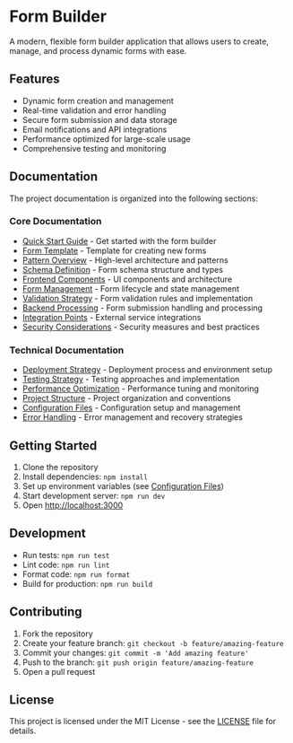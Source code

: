 # Form Builder

A modern, flexible form builder application that allows users to create, manage, and process dynamic forms with ease.

## Features

- Dynamic form creation and management
- Real-time validation and error handling
- Secure form submission and data storage
- Email notifications and API integrations
- Performance optimized for large-scale usage
- Comprehensive testing and monitoring

## Documentation

The project documentation is organized into the following sections:

### Core Documentation
- [Quick Start Guide](docs/00-quick-start-guide.md) - Get started with the form builder
- [Form Template](docs/00-form-template.md) - Template for creating new forms
- [Pattern Overview](docs/01-pattern-overview.md) - High-level architecture and patterns
- [Schema Definition](docs/02-schema-definition.md) - Form schema structure and types
- [Frontend Components](docs/03-frontend-components.md) - UI components and architecture
- [Form Management](docs/04-form-management.md) - Form lifecycle and state management
- [Validation Strategy](docs/05-validation-strategy.md) - Form validation rules and implementation
- [Backend Processing](docs/06-backend-processing.md) - Form submission handling and processing
- [Integration Points](docs/07-integration-points.md) - External service integrations
- [Security Considerations](docs/08-security-considerations.md) - Security measures and best practices

### Technical Documentation
- [Deployment Strategy](docs/09-deployment-strategy.md) - Deployment process and environment setup
- [Testing Strategy](docs/10-testing-strategy.md) - Testing approaches and implementation
- [Performance Optimization](docs/11-performance-optimization.md) - Performance tuning and monitoring
- [Project Structure](docs/12-project-structure.md) - Project organization and conventions
- [Configuration Files](docs/13-configuration-files.md) - Configuration setup and management
- [Error Handling](docs/14-error-handling.md) - Error management and recovery strategies

## Getting Started

1. Clone the repository
2. Install dependencies: `npm install`
3. Set up environment variables (see [Configuration Files](docs/13-configuration-files.md))
4. Start development server: `npm run dev`
5. Open [http://localhost:3000](http://localhost:3000)

## Development

- Run tests: `npm run test`
- Lint code: `npm run lint`
- Format code: `npm run format`
- Build for production: `npm run build`

## Contributing

1. Fork the repository
2. Create your feature branch: `git checkout -b feature/amazing-feature`
3. Commit your changes: `git commit -m 'Add amazing feature'`
4. Push to the branch: `git push origin feature/amazing-feature`
5. Open a pull request

## License

This project is licensed under the MIT License - see the [LICENSE](LICENSE) file for details. 